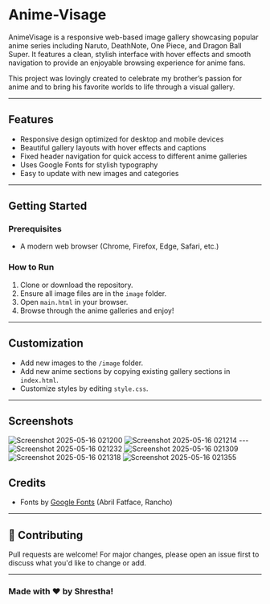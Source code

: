 # Anime-Visage


AnimeVisage is a responsive web-based image gallery showcasing popular anime series including Naruto, DeathNote, One Piece, and Dragon Ball Super. It features a clean, stylish interface with hover effects and smooth navigation to provide an enjoyable browsing experience for anime fans.

This project was lovingly created to celebrate my brother’s passion for anime and to bring his favorite worlds to life through a visual gallery.

---

## Features

- Responsive design optimized for desktop and mobile devices
- Beautiful gallery layouts with hover effects and captions
- Fixed header navigation for quick access to different anime galleries
- Uses Google Fonts for stylish typography
- Easy to update with new images and categories

---

## Getting Started

### Prerequisites

- A modern web browser (Chrome, Firefox, Edge, Safari, etc.)

### How to Run

1. Clone or download the repository.
2. Ensure all image files are in the `image` folder.
3. Open `main.html` in your browser.
4. Browse through the anime galleries and enjoy!

---

## Customization

- Add new images to the `/image` folder.
- Add new anime sections by copying existing gallery sections in `index.html`.
- Customize styles by editing `style.css`.

---

## Screenshots

![Screenshot 2025-05-16 021200](https://github.com/user-attachments/assets/8c13dc72-9442-4f93-b967-31e63c33a9b6)
![Screenshot 2025-05-16 021214](https://github.com/user-attachments/assets/8e524b42-896a-4731-9f69-6b22e7765dc6)
---![Screenshot 2025-05-16 021232](https://github.com/user-attachments/assets/acf75597-dd41-486a-8b07-570115d032f3)
![Screenshot 2025-05-16 021309](https://github.com/user-attachments/assets/ea6d98ce-35a3-4240-bfee-c9e901426035)
![Screenshot 2025-05-16 021318](https://github.com/user-attachments/assets/e97737e4-32d9-4de0-9ebf-5076fe69a628)
![Screenshot 2025-05-16 021355](https://github.com/user-attachments/assets/ab6139f2-9fa2-4345-aa45-f419275ed692)

## Credits

- Fonts by [Google Fonts](https://fonts.google.com/) (Abril Fatface, Rancho)

---

## 🤝 Contributing

Pull requests are welcome! For major changes, please open an issue first to discuss what you'd like to change or add.

---

### Made with ❤️ by Shrestha!



